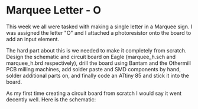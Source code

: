 # Marquee Letter - O


This week we all were tasked with making a single letter in a Marquee sign. I was assigned the letter "O" and I attached a photoresistor onto the board to add an input element.

The hard part about this is we needed to make it completely from scratch. Design the schematic and circuit board on Eagle (marquee_h.sch and marquee_h.brd respectively), drill the board using Bantam and the Othermill PCB milling machines, add solder paste and SMD components by hand, solder additional parts on, and finally code an ATtiny 85 and stick it into the board. 

As my first time creating a circuit board from scratch I would say it went decently well. Here is the schematic: 



